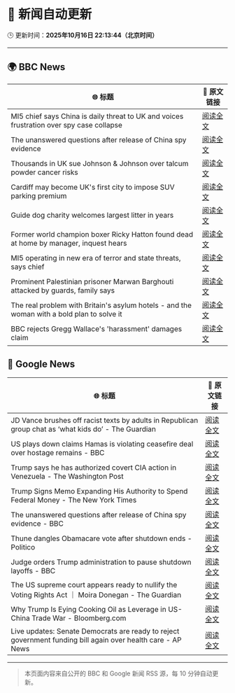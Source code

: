 # 🧠 新闻自动更新

🕒 更新时间：**2025年10月16日 22:13:44（北京时间）**

---

## 🌍 BBC News

| 🌐 标题 | 🔗 原文链接 |
|--------|-------------|
| MI5 chief says China is daily threat to UK and voices frustration over spy case collapse | [阅读全文](https://www.bbc.com/news/articles/c0ex172rxwzo?at_medium=RSS&at_campaign=rss) |
| The unanswered questions after release of China spy evidence | [阅读全文](https://www.bbc.com/news/articles/cp3x55rqdy5o?at_medium=RSS&at_campaign=rss) |
| Thousands in UK sue Johnson & Johnson over talcum powder cancer risks | [阅读全文](https://www.bbc.com/news/articles/c797wv928g8o?at_medium=RSS&at_campaign=rss) |
| Cardiff may become UK's first city to impose SUV parking premium | [阅读全文](https://www.bbc.com/news/articles/c04gpp4w0rdo?at_medium=RSS&at_campaign=rss) |
| Guide dog charity welcomes largest litter in years | [阅读全文](https://www.bbc.com/news/articles/c04glp477ygo?at_medium=RSS&at_campaign=rss) |
| Former world champion boxer Ricky Hatton found dead at home by manager, inquest hears | [阅读全文](https://www.bbc.com/sport/boxing/articles/c2lp9ngz1gvo?at_medium=RSS&at_campaign=rss) |
| MI5 operating in new era of terror and state threats, says chief | [阅读全文](https://www.bbc.com/news/articles/cgr40w2zereo?at_medium=RSS&at_campaign=rss) |
| Prominent Palestinian prisoner Marwan Barghouti attacked by guards, family says | [阅读全文](https://www.bbc.com/news/articles/cpwvr2xpkz0o?at_medium=RSS&at_campaign=rss) |
| The real problem with Britain's asylum hotels - and the woman with a bold plan to solve it | [阅读全文](https://www.bbc.com/news/articles/cdx4rrrvg8do?at_medium=RSS&at_campaign=rss) |
| BBC rejects Gregg Wallace's 'harassment' damages claim | [阅读全文](https://www.bbc.com/news/articles/ce8z0lx0e71o?at_medium=RSS&at_campaign=rss) |

## 📰 Google News

| 🌐 标题 | 🔗 原文链接 |
|--------|-------------|
| JD Vance brushes off racist texts by adults in Republican group chat as ‘what kids do’ - The Guardian | [阅读全文](https://news.google.com/rss/articles/CBMiogFBVV95cUxQaHB6T0JzWXlTZ3o4OWRVa0ZtU1AyX2VUTFZCcjdOa3M4ZHFESkZrSVlIdnl5MEh1UElPN1ZqUGFZSEwwSzYtM3ZwMlYtMlN3TkRiaGhNdjRUSGl4VXk4WVp6U3V6c2l5ZXRQRUh2SjNhWHNwRnJ0NVRnTVE0aUVMVklpQmFNY3BwUS1Pakg2ajVfODJmdVFCa24yZjdRQ3BaWlE?oc=5) |
| US plays down claims Hamas is violating ceasefire deal over hostage remains - BBC | [阅读全文](https://news.google.com/rss/articles/CBMiWkFVX3lxTFBhaVpvUTVnR3dZZmFheXphUmxpX0NoYjVXZGtGSDFScnRfMHd1eGpuRzZ5N09rSnBMUmhVamQ2MjBnczg0ZXhrTHc3MW5sNWVZZjZDQ2pVVWZyUdIBX0FVX3lxTFB0NXNYN2puYUhlMlR5ZG12UlVRM1F3OVR4TUVPTjU3MG5xc3ExT1FzQmRrcFhBeHVXczdZOTNJeEtSbUktZzVvdGxQNTdxRkJxYUttcWtodzlOQi13aHhV?oc=5) |
| Trump says he has authorized covert CIA action in Venezuela - The Washington Post | [阅读全文](https://news.google.com/rss/articles/CBMioAFBVV95cUxOVFYzdDlXSXYtMEEwX3cxWklEMGxXU0diNVFDRHBxLTZ0MXdNUWtvaXdMc2xXc0VyY0pLQ0dGV2xGV3FwU1dqc0JvYXRpOTlOLWxWZ29tc1d1UDNrWTByR0JzSFNiRW45eTBkbS1tUW5wT3BTdjJ2aUJpU1pFRFp6NXB5ckRfMjBuT0RpU1pqY1oyTjVJS0FBU2hFUm5QN2pY?oc=5) |
| Trump Signs Memo Expanding His Authority to Spend Federal Money - The New York Times | [阅读全文](https://news.google.com/rss/articles/CBMilgFBVV95cUxPeVFDX1NOOUtTLXR4WW1aUkxVT1VTN0FhaUlCQ1VaaUZNb1ZveEJDc3pNMUdfRHFZeF9oek9oa1hOOHJENmpCZS14MzJ2OFJ3OWhHNjdzZnRuY0RFNGNabFBoc2hzenE1dFMxdFR2MXZPSEF0VmFzb3NJTHdLN2RwVndNSk91cktrcDF0U1FDRklidFFNbVE?oc=5) |
| The unanswered questions after release of China spy evidence - BBC | [阅读全文](https://news.google.com/rss/articles/CBMiWkFVX3lxTE93eGd5bjM2c1NJdW5JMU4tdDFhb2lFMjROTFg4TGZ3NFBYZHBUQ0N6MEhWM0U4N2MtZjhJQlgwTVdkWUdZR1ozZzczMDQ2bWFYVzRFMXFvY1FhUdIBX0FVX3lxTE1EQTJJWllXRXBDVkRCTFZJVHdlMEVMREZURFVwRjdyX2FXN05icVJDeVAxRS1tdzd5RkFBM0N5Vjc3ZnMwVnRNYWdUZVRBUUZmWWNFX2RxRTZHQkUzUE1J?oc=5) |
| Thune dangles Obamacare vote after shutdown ends - Politico | [阅读全文](https://news.google.com/rss/articles/CBMitgFBVV95cUxPU29ISDZ3QTlKLU9Dd0xfYU1RZFBUc1RGOXhtODVyQzJwcGcxQXlwT3ZheFR0cjZGX1QyOTNQUks0QXQ2MnNZdUhvWUdWYmJqT2VDcmJiTW1qQmhPb0tibVlwa2tPS3NzR0s1bG41bjVzN1diT0ZWUXQtcHM0dkRTRW1TMUFJcUUzMGlsMHAtSk1jcUpoMFBad0VqbWRjX29saG5uRUxKX25Ka2l0YkgyaU4zcE9mQQ?oc=5) |
| Judge orders Trump administration to pause shutdown layoffs - BBC | [阅读全文](https://news.google.com/rss/articles/CBMiWkFVX3lxTFBKX3RoUFBaNWhEbUFPTDA3dU1pRS13OEdMd0daT2xIcWd4X0J5SXpTUkpoTGk2clVCQ0h1ajhfTFhmZDUxTGZnbk4yZXJQTXU0dm8yN1d3a0thd9IBX0FVX3lxTE9qRVJvRVVaUk8zRzJfZjZTTWpEMkxyTGJZbmJscHhHSm5UbDd6ODNfSDlCMzZLMy02bWdrYzVtUmFPcFZPR3FZWWNRcXNrdndOMlJmVUU3eF9mdkJDbU9n?oc=5) |
| The US supreme court appears ready to nullify the Voting Rights Act ｜ Moira Donegan - The Guardian | [阅读全文](https://news.google.com/rss/articles/CBMijgFBVV95cUxNSmw1MDhqUHlOOU9rQlBkUEdOMWNaaE9QWHJsOW0ybXF0UXhPQzdiMjBYLWhqTG1FRGxMSlJQRFhZMTV3c09rZVg5OUpUVUdQM3B0QXM3bEU4WWV3Y2VZblZwNnNoYVNTb28yRGRFNFh5dnNfTW9ETTRPTlJ2SEtuaHJ0bFY3Ykh4ZmpXZzV3?oc=5) |
| Why Trump Is Eying Cooking Oil as Leverage in US-China Trade War - Bloomberg.com | [阅读全文](https://news.google.com/rss/articles/CBMirwFBVV95cUxOUEtOTEt6MDhldHhlUkF6TWVUTnBzQ3pMbmJjWTF5TGoxaWJ0ZVJ4b3VBOUhTSDR3YnJrdlV6b250cnRzSjZEQnNxdXZoaEdUWFhzTks4R05nQnctWVdlaWFNc0VRWlhfaklGVmZoY3dFa2t6TEY2M1ZLeXZGVkM3N3JBcksybHZCcWVCX2RiTnZVdVNNakN0bTNxMHh0TW5PcngyMmZLSW9rblFRYUtF?oc=5) |
| Live updates: Senate Democrats are ready to reject government funding bill again over health care - AP News | [阅读全文](https://news.google.com/rss/articles/CBMibEFVX3lxTFA0VGR3aEFST1gwdVJqMUNNalJXd0tCdDQ3aThWSFZtN3hoeG5lNXNmZWhTcUJLMnBJVVhoQnlvM3J2ZklnUTE3dHl0dm5WQXNaZzB5b3JZQU1zNGtpd193eTlGTUNqcU1uWHlPYQ?oc=5) |

---
> 本页面内容来自公开的 BBC 和 Google 新闻 RSS 源，每 10 分钟自动更新。